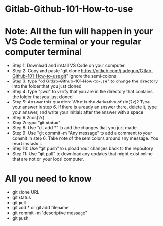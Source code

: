﻿# Gitlab-Github-101-How-to-use
# Note: All the fun will happen in your VS Code terminal or your regular computer terminal
* Step 1: Download and install VS Code on your computer
* Step 2: Copy and paste "git clone https://github.com/j-adegun/Gitlab-Github-101-How-to-use.git" Ignore the semi-colons
* Step 3: type "cd Gitlab-Github-101-How-to-use" to change the directory into the folder that you just cloned
* Step 4: type "pwd" to verify that you are in the directory that contains the folder that you just cloned
* Step 5: Answer this question: What is the derivative of sin(2x)? Type your answer in step 6. If there is already an answer there, delete it, type your answer, and write your initials after the answer with a space
* Step 6:2cos(2x)
* Step 7: type "git status"
* Step 8: Use "git add *" to add the changes that you just made
* Step 9: Use "git commit -m "Any message" to add a comment to your commit in step 6. Take note of the semicolons around any message. You must include it
* Step 10: Use "git push" to upload your changes back to the repository
* Step 11: Use "git pull" to download any updates that might exist online that are not on your local computer.
# All you need to know
* git clone URL
* git status
* git pull
* git add * or git add filename
* git commit -m "descriptive message"
* git push
